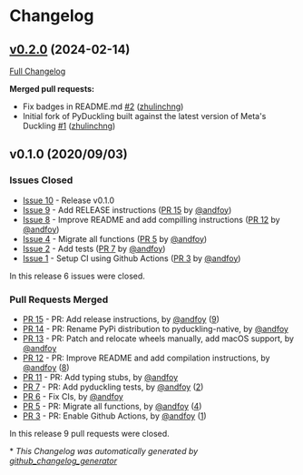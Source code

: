 # Changelog

## [v0.2.0](https://github.com/zhulinchng/pyduckling/tree/v0.2.0) (2024-02-14)

[Full Changelog](https://github.com/zhulinchng/pyduckling/compare/v0.1.0...v0.2.0)

**Merged pull requests:**

- Fix badges in README.md [\#2](https://github.com/zhulinchng/pyduckling/pull/2) ([zhulinchng](https://github.com/zhulinchng))
- Initial fork of PyDuckling built against the latest version of Meta's Duckling [\#1](https://github.com/zhulinchng/pyduckling/pull/1) ([zhulinchng](https://github.com/zhulinchng))

## v0.1.0 (2020/09/03)

### Issues Closed

- [Issue 10](https://github.com/treble-ai/pyduckling/issues/10) - Release v0.1.0
- [Issue 9](https://github.com/treble-ai/pyduckling/issues/9) - Add RELEASE instructions ([PR 15](https://github.com/treble-ai/pyduckling/pull/15) by [@andfoy](https://github.com/andfoy))
- [Issue 8](https://github.com/treble-ai/pyduckling/issues/8) - Improve README and add compilling instructions ([PR 12](https://github.com/treble-ai/pyduckling/pull/12) by [@andfoy](https://github.com/andfoy))
- [Issue 4](https://github.com/treble-ai/pyduckling/issues/4) - Migrate all functions ([PR 5](https://github.com/treble-ai/pyduckling/pull/5) by [@andfoy](https://github.com/andfoy))
- [Issue 2](https://github.com/treble-ai/pyduckling/issues/2) - Add tests ([PR 7](https://github.com/treble-ai/pyduckling/pull/7) by [@andfoy](https://github.com/andfoy))
- [Issue 1](https://github.com/treble-ai/pyduckling/issues/1) - Setup CI using Github Actions ([PR 3](https://github.com/treble-ai/pyduckling/pull/3) by [@andfoy](https://github.com/andfoy))

In this release 6 issues were closed.

### Pull Requests Merged

- [PR 15](https://github.com/treble-ai/pyduckling/pull/15) - PR: Add release instructions, by [@andfoy](https://github.com/andfoy) ([9](https://github.com/treble-ai/pyduckling/issues/9))
- [PR 14](https://github.com/treble-ai/pyduckling/pull/14) - PR: Rename PyPi distribution to pyduckling-native, by [@andfoy](https://github.com/andfoy)
- [PR 13](https://github.com/treble-ai/pyduckling/pull/13) - PR: Patch and relocate wheels manually, add macOS support, by [@andfoy](https://github.com/andfoy)
- [PR 12](https://github.com/treble-ai/pyduckling/pull/12) - PR: Improve README and add compilation instructions, by [@andfoy](https://github.com/andfoy) ([8](https://github.com/treble-ai/pyduckling/issues/8))
- [PR 11](https://github.com/treble-ai/pyduckling/pull/11) - PR: Add typing stubs, by [@andfoy](https://github.com/andfoy)
- [PR 7](https://github.com/treble-ai/pyduckling/pull/7) - PR: Add pyduckling tests, by [@andfoy](https://github.com/andfoy) ([2](https://github.com/treble-ai/pyduckling/issues/2))
- [PR 6](https://github.com/treble-ai/pyduckling/pull/6) - Fix CIs, by [@andfoy](https://github.com/andfoy)
- [PR 5](https://github.com/treble-ai/pyduckling/pull/5) - PR: Migrate all functions, by [@andfoy](https://github.com/andfoy) ([4](https://github.com/treble-ai/pyduckling/issues/4))
- [PR 3](https://github.com/treble-ai/pyduckling/pull/3) - PR: Enable Github Actions, by [@andfoy](https://github.com/andfoy) ([1](https://github.com/treble-ai/pyduckling/issues/1))

In this release 9 pull requests were closed.

\* *This Changelog was automatically generated by [github_changelog_generator](https://github.com/github-changelog-generator/github-changelog-generator)*
